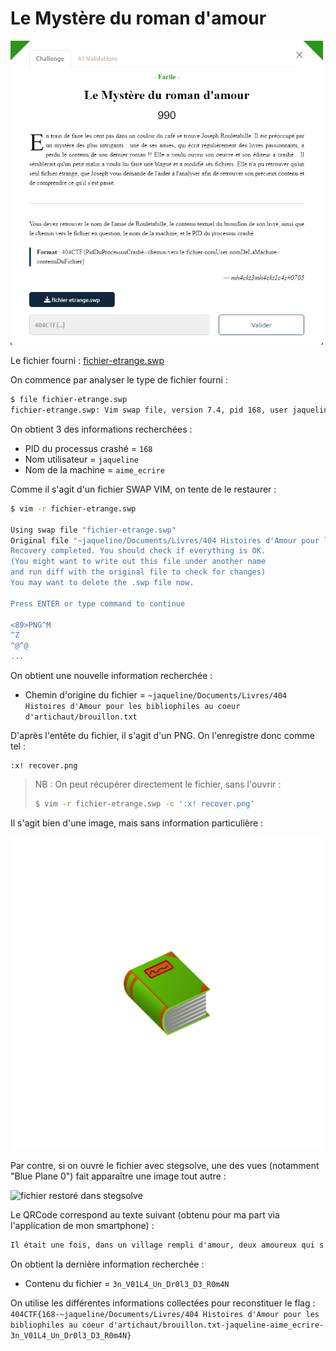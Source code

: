 # Le Mystère du roman d'amour

<img alt="énoncé du challenge" src="enonce.png" width=500>

Le fichier fourni : [fichier-etrange.swp](fichier-etrange.swp)

On commence par analyser le type de fichier fourni :

```bash
$ file fichier-etrange.swp
fichier-etrange.swp: Vim swap file, version 7.4, pid 168, user jaqueline, host aime_ecrire, file ~jaqueline/Documents/Livres/404 Histoires d'Amour pour les bibliophiles au coeur d'artichaut/br
```

On obtient 3 des informations recherchées :
- PID du processus crashé = `168`
- Nom utilisateur = `jaqueline`
- Nom de la machine = `aime_ecrire`

Comme il s'agit d'un fichier SWAP VIM, on tente de le restaurer :

```bash
$ vim -r fichier-etrange.swp

Using swap file "fichier-etrange.swp"
Original file "~jaqueline/Documents/Livres/404 Histoires d'Amour pour les bibliophiles au coeur d'artichaut/brouillon.tx"~jaqueline/Documents/Livres/404 Histoires d'Amour pour les bibliophiles au coeur d'artichaut/brouillon.txt" [New DIRECTORY]
Recovery completed. You should check if everything is OK.
(You might want to write out this file under another name
and run diff with the original file to check for changes)
You may want to delete the .swp file now.

Press ENTER or type command to continue

<89>PNG^M
^Z
^@^@
...
```

On obtient une nouvelle information recherchée :
- Chemin d'origine du fichier = `~jaqueline/Documents/Livres/404 Histoires d'Amour pour les bibliophiles au coeur d'artichaut/brouillon.txt`

D'après l'entête du fichier, il s'agit d'un PNG. On l'enregistre donc comme tel :
```vim
:x! recover.png
```

> NB : On peut récupérer directement le fichier, sans l'ouvrir :
> ```bash
> $ vim -r fichier-etrange.swp -c ':x! recover.png'
> ```

Il s'agit bien d'une image, mais sans information particulière :

<img alt="fichier restoré" src="recover.png" width=500>

Par contre, si on ouvre le fichier avec stegsolve, une des vues (notamment "Blue Plane 0") fait apparaître une image tout autre :

<img alt="fichier restoré dans stegsolve" src="recover-blue_plane_0.bmp" width=500>

Le QRCode correspond au texte suivant (obtenu pour ma part via l'application de mon smartphone) :

```txt
Il était une fois, dans un village rempli d'amour, deux amoureux qui s'aimaient... Bien joué ! Notre écrivaine va pouvoir reprendre son chef-d'oeuvre grâce à vous ! Voici ce que vous devez rentrer dans la partie "contenu du fichier" du flag : 3n_V01L4_Un_Dr0l3_D3_R0m4N
```

On obtient la dernière information recherchée :
- Contenu du fichier = `3n_V01L4_Un_Dr0l3_D3_R0m4N`

On utilise les différentes informations collectées pour reconstituer le flag : `404CTF{168-~jaqueline/Documents/Livres/404 Histoires d'Amour pour les bibliophiles au coeur d'artichaut/brouillon.txt-jaqueline-aime_ecrire-3n_V01L4_Un_Dr0l3_D3_R0m4N}`
